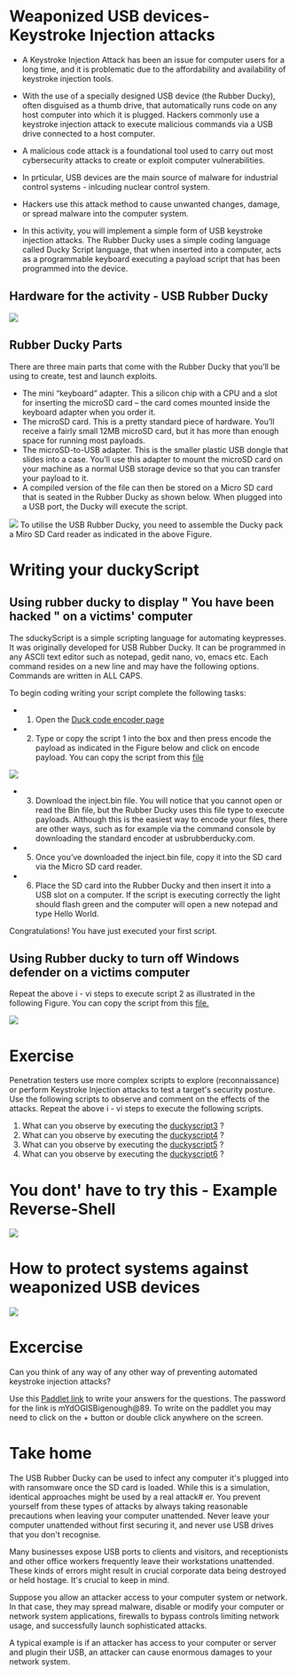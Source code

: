 # Weaponized USB devices- Keystroke Injection attacks 
* A Keystroke Injection Attack has been an issue for computer users for a long time, and it is problematic due to the affordability and availability of keystroke injection tools.


* With the use of a specially designed USB device (the Rubber Ducky), often disguised as a thumb drive, that automatically runs code on any host computer into which it is plugged. 
Hackers commonly use a keystroke injection attack to execute malicious commands via a USB drive connected to a host computer. 

* A malicious code attack is a foundational tool used to carry out most cybersecurity attacks to create or exploit computer vulnerabilities.

* In prticular, USB devices are the main source of malware for industrial control systems - inlcuding nuclear control system.

* Hackers use this attack method to cause unwanted changes, damage, or spread malware into the computer system.

*  In this activity, you will implement a simple form of USB keystroke injection attacks. The Rubber Ducky uses a simple coding language called Ducky Script language, that when inserted into a computer, acts as a programmable keyboard executing a payload script that has been programmed into the device. 

## Hardware for the activity - USB Rubber Ducky
![](https://github.com/CS-Outreach-Session/Cyber-Hygiene/blob/main/images/rubber-ducky-usb-full-kit.jpg)

## Rubber Ducky Parts

There are three main parts that come with the Rubber Ducky that you’ll be using to create, test and launch exploits.
* The mini “keyboard” adapter.  This a silicon chip with a CPU and a slot for inserting the microSD card – the card comes mounted inside the keyboard adapter when you order it. 
* The microSD card. This is a pretty standard piece of hardware. You’ll receive a fairly small 12MB microSD card, but it has more than enough space for running most payloads. 
* The microSD-to-USB adapter. This is the smaller plastic USB dongle that slides into a case. You’ll use this adapter to mount the microSD card on your machine as a normal USB storage device so that you can transfer your payload to it.
* A compiled version of the file can then be stored on a Micro SD card that is seated in the Rubber Ducky as shown below. When plugged into a USB port, the Ducky will execute the script.

![](https://github.com/CS-Outreach-Session/Cyber-Hygiene/blob/main/images/usbRubberD.PNG)
To utilise the USB Rubber Ducky, you need to assemble the Ducky pack a Miro SD Card reader as indicated in the above Figure.

# Writing your duckyScript #
## Using rubber ducky to display "  You have been hacked " on a victims' computer ##
The sduckyScript is a simple scripting language for automating keypresses. It was originally developed for USB Rubber Ducky. It can be programmed in any ASCII text editor such as notepad, gedit nano, vo, emacs etc. Each command resides on a new line and may have the following options. Commands are written in ALL CAPS.


To begin coding writing your script complete the following tasks:
* 1. Open the [Duck code encoder page](https://ducktoolkit.com/encode)
* 2. Type or copy the script 1 into the box and then press encode the payload  as indicated in the Figure below and click on encode payload. You can copy the script from this [file](https://github.com/CS-Outreach-Session/Cyber-Hygiene/blob/main/duckyScript%20Script%201%20%E2%80%93%20Printing%20Hello%20World!!!)

![](https://github.com/CS-Outreach-Session/Cyber-Hygiene/blob/main/images/Screenshot_rubber_duccky%20.png)

* 3. Download the inject.bin file. You will notice that you cannot open or read the Bin file, but the Rubber Ducky uses this file type to execute payloads. Although this is the easiest way to encode your files, there are other ways, such as for example via the command console by downloading the standard encoder at usbrubberducky.com.
* 5. Once you’ve downloaded the inject.bin file, copy it into the SD card via the Micro SD card reader. 
* 6. Place the SD card into the Rubber Ducky and then insert it into a USB slot on a computer. If the script is executing correctly the light should flash green and the computer will open a new notepad and type Hello World.


Congratulations! You have just executed your first script.

## Using Rubber ducky to turn off Windows defender on a victims computer ##
Repeat the above i - vi steps to execute script 2 as illustrated in the following Figure. You can copy the script from this [file.](https://github.com/CS-Outreach-Session/Cyber-Hygiene/blob/main/duckyScript2-%20Printing%20you%20have%20been%20hacked') 

![](https://github.com/CS-Outreach-Session/Cyber-Hygiene/blob/main/images/Screenshot%202022-02-12%20145710.png)

# Exercise
Penetration testers use more complex scripts to explore (reconnaissance) or perform Keystroke Injection attacks to test a target's security posture. Use the following scripts to observe and comment on the effects of the attacks. Repeat the above i - vi steps to execute the following scripts.
  1. What can you observe by executing the [duckyscript3](https://github.com/CS-Outreach-Session/Cyber-Hygiene/blob/main/duckyScript3) ?
  2. What can you observe by executing the [duckyscript4](https://github.com/CS-Outreach-Session/Cyber-Hygiene/blob/main/duckyScript4) ?
  3. What can you observe by executing the [duckyscript5](https://github.com/CS-Outreach-Session/Cyber-Hygiene/blob/main/duckyscript5-Malicious%20code%20injection%20attack) ?
  4. What can you observe by executing the [duckyscript6](https://github.com/CS-Outreach-Session/Cyber-Hygiene/blob/main/duckyScript6) ? 
  
# You dont' have to try this - Example Reverse-Shell #

![](https://github.com/CS-Outreach-Session/Cyber-Hygiene/blob/main/images/Dont%20try%20this%20.png)

# How to protect systems against weaponized USB devices
![](https://github.com/CS-Outreach-Session/Cyber-Hygiene/blob/main/images/How_to_protect_system_Gainst_Keystroke.png)

# Excercise

Can you think of any way of any other way of preventing automated keystroke injection attacks? 

Use this [Paddlet link](https://yorksj.padlet.org/ausman3/zksusqedk08y1ran) to write your answers for the questions. The password for the link is mYdOGISBigenough@89. To write on the paddlet you may need to click on the + button or double click anywhere on the screen.

# Take home #
The USB Rubber Ducky can be used to infect any computer it's plugged into with ransomware once the SD card is loaded. While this is a simulation, identical approaches might be used by a real attack# er. You prevent yourself from these types of attacks by always taking reasonable precautions when leaving your computer unattended. Never leave your computer unattended without first securing it, and never use USB drives that you don't recognise.

Many businesses expose USB ports to clients and visitors, and receptionists and other office workers frequently leave their workstations unattended. These kinds of errors might result in crucial corporate data being destroyed or held hostage. It's crucial to keep in mind.

Suppose you allow an attacker access to your computer system or network. In that case, they may spread malware, disable or modify your computer or network system applications, firewalls to bypass controls limiting network usage, and successfully launch sophisticated attacks.

A typical example is if an attacker has access to your computer or server and plugin their USB, an attacker can cause enormous damages to your network system. 



